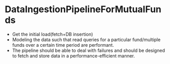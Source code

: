 # DataIngestionPipelineForMutualFunds
- Get the initial load(fetch+DB insertion)
- Modeling the data such that read queries for a particular fund/multiple funds over a certain time period are performant.
- The pipeline should be able to deal with failures and should be designed to fetch and store data in a performance-efficient manner.
